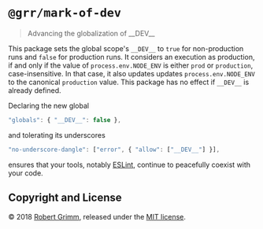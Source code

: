 # `@grr/mark-of-dev`

> Advancing the globalization of \_\_DEV\_\_

This package sets the global scope's `__DEV__` to `true` for non-production runs
and `false` for production runs. It considers an execution as production, if and
only if the value of `process.env.NODE_ENV` is either `prod` or `production`,
case-insensitive. In that case, it also updates updates `process.env.NODE_ENV`
to the canonical `production` value. This package has no effect if `__DEV__` is
already defined.

Declaring the new global

```javascript
"globals": { "__DEV__": false },
```

and tolerating its underscores

```javascript
"no-underscore-dangle": ["error", { "allow": ["__DEV__"] }],
```

ensures that your tools, notably [ESLint](https://eslint.org), continue to
peacefully coexist with your code.

## Copyright and License

© 2018 [Robert Grimm](http://apparebit.com), released under the [MIT
license](LICENSE).
